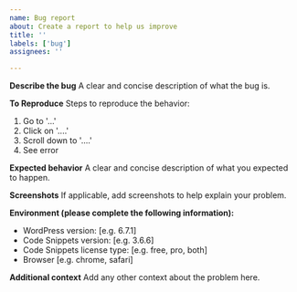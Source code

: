 ```yaml
---
name: Bug report
about: Create a report to help us improve
title: ''
labels: ['bug']
assignees: ''

---
```


**Describe the bug**
A clear and concise description of what the bug is.

**To Reproduce**
Steps to reproduce the behavior:
1. Go to '...'
2. Click on '....'
3. Scroll down to '....'
4. See error

**Expected behavior**
A clear and concise description of what you expected to happen.

**Screenshots**
If applicable, add screenshots to help explain your problem.

**Environment (please complete the following information):**
 - WordPress version: [e.g. 6.7.1]
 - Code Snippets version: [e.g. 3.6.6]
 - Code Snippets license type: [e.g. free, pro, both]
 - Browser [e.g. chrome, safari]

**Additional context**
Add any other context about the problem here.

